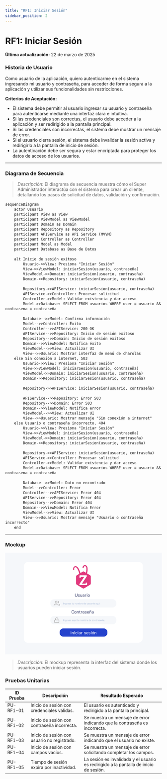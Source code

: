 ```yaml
---
title: "RF1: Iniciar Sesión"  
sidebar_position: 2
---
```


# RF1: Iniciar Sesión

**Última actualización:** 22 de marzo de 2025

### Historia de Usuario
Como usuario de la aplicación, quiero autenticarme en el sistema ingresando mi usuario y contraseña, para acceder de forma segura a la aplicación y utilizar sus funcionalidades sin restricciones.

  **Criterios de Aceptación:**
  - El sistema debe permitir al usuario ingresar su usuario y contraseña para autenticarse mediante una interfaz clara e intuitiva.
  - Si las credenciales son correctas, el usuario debe acceder a la aplicación y ser redirigido a la pantalla principal. 
  - Si las credenciales son incorrectas, el sistema debe mostrar un mensaje de error.
  - Si el usuario cierra sesión, el sistema debe invalidar la sesión activa y redirigirlo a la pantalla de inicio de sesión.
  - La autenticación debe ser segura y estar encriptada para proteger los datos de acceso de los usuarios.

---

### Diagrama de Secuencia

> *Descripción*: El diagrama de secuencia muestra cómo el Super Administrador interactúa con el sistema para crear un cliente, detallando los pasos de solicitud de datos, validación y confirmación.

```mermaid
sequenceDiagram
    actor Usuario 
    participant View as View
    participant ViewModel as ViewModel
    participant Domain as Domain
    participant Repository as Repository
    participant APIService as API Service (MVVM)
    participant Controller as Controller
    participant Model as Model
    participant Database as Base de Datos

    alt Inicio de sesión exitoso
        Usuario->>View: Presiona "Iniciar Sesión"
        View->>ViewModel: iniciarSesion(usuario, contraseña)
        ViewModel->>Domain: iniciarSesion(usuario, contraseña)
        Domain->>Repository: iniciarSesion(usuario, contraseña)

        Repository->>APIService: iniciarSesion(usuario, contraseña)
        APIService->>Controller: Procesar solicitud
        Controller->>Model: Validar existencia y dar acceso
        Model->>Database: SELECT FROM usuarios WHERE user = usuario && contrasena = contraseña

        Database-->>Model: Confirma información
        Model-->>Controller: Éxito
        Controller-->>APIService: 200 OK
        APIService-->>Repository: Inicio de sesión exitoso
        Repository-->>Domain: Inicio de sesión exitoso
        Domain-->>ViewModel: Notifica éxito
        ViewModel-->>View: Actualizar UI
        View-->>Usuario: Mostrar interfaz de menú de charolas
    else Sin conexión a internet, 503
        Usuario->>View: Presiona "Iniciar Sesión"
        View->>ViewModel: iniciarSesion(usuario, contraseña)
        ViewModel->>Domain: iniciarSesion(usuario, contraseña)
        Domain->>Repository: iniciarSesion(usuario, contraseña)

        Repository->>APIService: iniciarSesion(usuario, contraseña)

        APIService-->>Repository: Error 503
        Repository-->>Domain: Error 503
        Domain-->>ViewModel: Notifica error
        ViewModel-->>View: Actualizar UI
        View-->>Usuario: Mostrar mensaje "Sin conexión a internet"
    else Usuario o contraseña incorrecto, 404
        Usuario->>View: Presiona "Iniciar Sesión"
        View->>ViewModel: iniciarSesion(usuario, contraseña)
        ViewModel->>Domain: iniciarSesion(usuario, contraseña)
        Domain->>Repository: iniciarSesion(usuario, contraseña)

        Repository->>APIService: iniciarSesion(usuario, contraseña)
        APIService->>Controller: Procesar solicitud
        Controller->>Model: Validar existencia y dar acceso
        Model->>Database: SELECT FROM usuarios WHERE user = usuario && contrasena = contraseña

        Database-->>Model: Dato no encontrado
        Model-->>Controller: Error
        Controller-->>APIService: Error 404
        APIService-->>Repository: Error 404
        Repository-->>Domain: Error 404
        Domain-->>ViewModel: Notifica Error
        ViewModel-->>View: Actualizar UI
        View-->>Usuario: Mostrar mensaje "Usuario o contraseña incorrecto"
    end

```

---

### Mockup

![alt text](../mockupRF1.png)

> *Descripción*: El mockup representa la interfaz del sistema donde los usuarios pueden iniciar sesión.

### Pruebas Unitarias 
| ID Prueba  | Descripción                                             | Resultado Esperado  |
|------------|---------------------------------------------------------|---------------------|
| PU-RF1-01  | Inicio de sesión con credenciales válidas.              | El usuario es autenticado y redirigido a la pantalla principal. |
| PU-RF1-02  | Inicio de sesión con contraseña incorrecta.             | Se muestra un mensaje de error indicando que la contraseña es incorrecta. |
| PU-RF1-03  | Inicio de sesión con usuario no registrado.             | Se muestra un mensaje de error indicando que el usuario no existe. |
| PU-RF1-04  | Inicio de sesión con campos vacíos.                     | Se muestra un mensaje de error solicitando completar los campos. |
| PU-RF1-05  | Tiempo de sesión expira por inactividad.                | La sesión es invalidada y el usuario es redirigido a la pantalla de inicio de sesión. |
